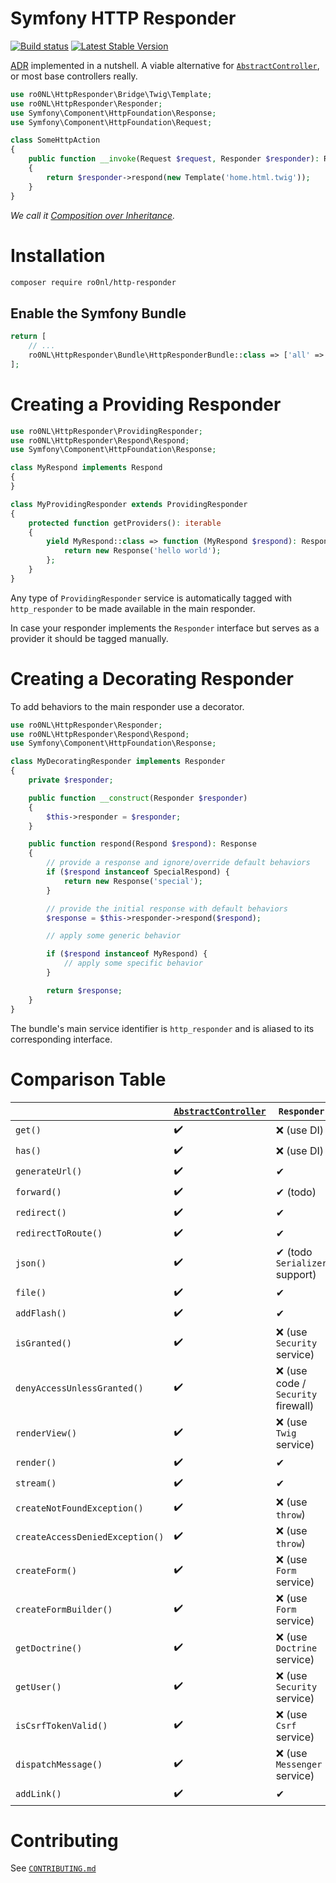 # Symfony HTTP Responder

[![Build status][master:travis:img]][master:travis]
[![Latest Stable Version][packagist:img]][packagist]

[ADR][wiki:adr] implemented in a nutshell. A viable alternative for [`AbstractController`][sf:controller], or most base
controllers really.

```php
use ro0NL\HttpResponder\Bridge\Twig\Template;
use ro0NL\HttpResponder\Responder;
use Symfony\Component\HttpFoundation\Response;
use Symfony\Component\HttpFoundation\Request;

class SomeHttpAction
{
    public function __invoke(Request $request, Responder $responder): Response
    {
        return $responder->respond(new Template('home.html.twig'));
    }
}
```

_We call it [Composition over Inheritance][wiki:compositioninheritance]._

# Installation

```bash
composer require ro0nl/http-responder
```

## Enable the Symfony Bundle

```php
return [
    // ...
    ro0NL\HttpResponder\Bundle\HttpResponderBundle::class => ['all' => true],
];
```

# Creating a Providing Responder

```php
use ro0NL\HttpResponder\ProvidingResponder;
use ro0NL\HttpResponder\Respond\Respond;
use Symfony\Component\HttpFoundation\Response;

class MyRespond implements Respond
{
}

class MyProvidingResponder extends ProvidingResponder
{
    protected function getProviders(): iterable
    {
        yield MyRespond::class => function (MyRespond $respond): Response {
            return new Response('hello world');
        };
    }
}
```

Any type of `ProvidingResponder` service is automatically tagged with `http_responder` to be made available in the main
responder.

In case your responder implements the `Responder` interface but serves as a provider it should be tagged manually.

# Creating a Decorating Responder

To add behaviors to the main responder use a decorator.

```php
use ro0NL\HttpResponder\Responder;
use ro0NL\HttpResponder\Respond\Respond;
use Symfony\Component\HttpFoundation\Response;

class MyDecoratingResponder implements Responder
{
    private $responder;

    public function __construct(Responder $responder)
    {
        $this->responder = $responder;
    }

    public function respond(Respond $respond): Response
    {
        // provide a response and ignore/override default behaviors
        if ($respond instanceof SpecialRespond) {
            return new Response('special');
        }

        // provide the initial response with default behaviors
        $response = $this->responder->respond($respond);

        // apply some generic behavior

        if ($respond instanceof MyRespond) {
            // apply some specific behavior
        }

        return $response;
    }
}
```

The bundle's main service identifier is `http_responder` and is aliased to its corresponding interface.

# Comparison Table

&nbsp; | [`AbstractController`][sf:controller] | `Responder`
--- | --- | ---
`get()` | ✔️ | ❌ (use DI)
`has()` | ✔️ | ❌ (use DI)
`generateUrl()` | ✔️ | ✔
`forward()` | ✔️ | ✔ (todo)
`redirect()` | ✔️ | ✔
`redirectToRoute()` | ✔️ | ✔
`json()` | ✔️ | ✔ (todo `Serializer` support)
`file()` | ✔️ | ✔
`addFlash()` | ✔️ | ✔
`isGranted()` | ✔️ | ❌ (use `Security` service)
`denyAccessUnlessGranted()` | ✔️ | ❌ (use code / `Security` firewall)
`renderView()` | ✔️ | ❌ (use `Twig` service)
`render()` | ✔️ | ✔
`stream()` | ✔️ | ✔
`createNotFoundException()` | ✔️ | ❌ (use `throw`)
`createAccessDeniedException()` | ✔️ | ❌ (use `throw`)
`createForm()` | ✔️ | ❌ (use `Form` service)
`createFormBuilder()` | ✔️ | ❌ (use `Form` service)
`getDoctrine()` | ✔️ | ❌ (use `Doctrine` service)
`getUser()` | ✔️ | ❌ (use `Security` service)
`isCsrfTokenValid()` | ✔️ | ❌ (use `Csrf` service)
`dispatchMessage()` | ✔️ | ❌ (use `Messenger` service)
`addLink()` | ✔️ | ✔

# Contributing

See [`CONTRIBUTING.md`](CONTRIBUTING.md)

[master:travis]: https://travis-ci.org/ro0NL/symfony-http-responder
[master:travis:img]: https://img.shields.io/travis/ro0NL/symfony-http-responder/master.svg?style=flat-square
[packagist]: https://packagist.org/packages/ro0NL/http-responder
[packagist:img]: https://img.shields.io/packagist/v/ro0NL/http-responder.svg?style=flat-square
[wiki:adr]: https://en.wikipedia.org/wiki/Action%E2%80%93domain%E2%80%93responder
[wiki:compositioninheritance]: https://en.wikipedia.org/wiki/Composition_over_inheritance
[sf:controller]: https://github.com/symfony/symfony/blob/master/src/Symfony/Bundle/FrameworkBundle/Controller/AbstractController.php
